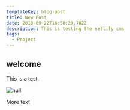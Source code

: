 ```yaml
---
templateKey: blog-post
title: New Post
date: 2018-09-22T16:50:29.702Z
description: This is testing the netlify cms
tags:
  - Project
---
```

## welcome

This is a test.

![null](/img/woodland-applique.jpg)

More text



#
